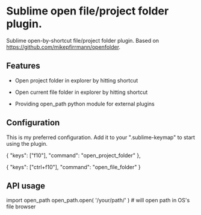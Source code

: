Sublime open file/project folder plugin.
========================================

Sublime open-by-shortcut file/project folder plugin. Based on https://github.com/mikepfirrmann/openfolder.


Features
--------

- Open project folder in explorer by hitting shortcut

- Open current file folder in explorer by hitting shortcut

- Providing open_path python module for external plugins


Configuration
-------------

This is my preferred configuration. Add it to your ".sublime-keymap" to start using the plugin.

  {
    "keys": ["f10"],
    "command": "open_project_folder"
  },

  {
    "keys": ["ctrl+f10"],
    "command": "open_file_folder"
  }


API usage
---------

  import open_path
  open_path.open( '/your/path/' ) # will open path in OS's file browser
